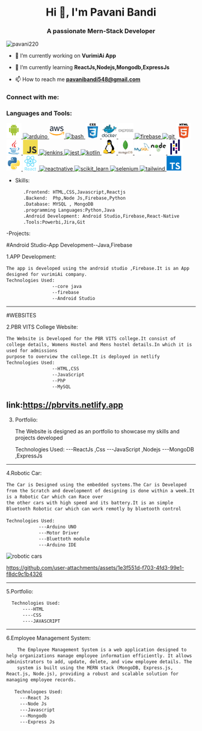 <h1 align="center">Hi 👋, I'm Pavani Bandi</h1>
<h3 align="center">A passionate Mern-Stack Developer</h3>

<p align="left"> <img src="https://komarev.com/ghpvc/?username=pavani220&label=Profile%20views&color=0e75b6&style=flat" alt="pavani220" /> </p>

- 🔭 I’m currently working on **VurimiAi App**

- 🌱 I’m currently learning **ReactJs,Nodejs,Mongodb,ExpressJs**

- 📫 How to reach me **pavanibandi548@gmail.com**

<h3 align="left">Connect with me:</h3>
<p align="left">
</p>

<h3 align="left">Languages and Tools:</h3>
<p align="left"> <a href="https://developer.android.com" target="_blank" rel="noreferrer"> <img src="https://raw.githubusercontent.com/devicons/devicon/master/icons/android/android-original-wordmark.svg" alt="android" width="40" height="40"/> </a> <a href="https://www.arduino.cc/" target="_blank" rel="noreferrer"> <img src="https://cdn.worldvectorlogo.com/logos/arduino-1.svg" alt="arduino" width="40" height="40"/> </a> <a href="https://aws.amazon.com" target="_blank" rel="noreferrer"> <img src="https://raw.githubusercontent.com/devicons/devicon/master/icons/amazonwebservices/amazonwebservices-original-wordmark.svg" alt="aws" width="40" height="40"/> </a> <a href="https://www.gnu.org/software/bash/" target="_blank" rel="noreferrer"> <img src="https://www.vectorlogo.zone/logos/gnu_bash/gnu_bash-icon.svg" alt="bash" width="40" height="40"/> </a> <a href="https://www.w3schools.com/css/" target="_blank" rel="noreferrer"> <img src="https://raw.githubusercontent.com/devicons/devicon/master/icons/css3/css3-original-wordmark.svg" alt="css3" width="40" height="40"/> </a> <a href="https://www.docker.com/" target="_blank" rel="noreferrer"> <img src="https://raw.githubusercontent.com/devicons/devicon/master/icons/docker/docker-original-wordmark.svg" alt="docker" width="40" height="40"/> </a> <a href="https://expressjs.com" target="_blank" rel="noreferrer"> <img src="https://raw.githubusercontent.com/devicons/devicon/master/icons/express/express-original-wordmark.svg" alt="express" width="40" height="40"/> </a> <a href="https://firebase.google.com/" target="_blank" rel="noreferrer"> <img src="https://www.vectorlogo.zone/logos/firebase/firebase-icon.svg" alt="firebase" width="40" height="40"/> </a> <a href="https://git-scm.com/" target="_blank" rel="noreferrer"> <img src="https://www.vectorlogo.zone/logos/git-scm/git-scm-icon.svg" alt="git" width="40" height="40"/> </a> <a href="https://www.w3.org/html/" target="_blank" rel="noreferrer"> <img src="https://raw.githubusercontent.com/devicons/devicon/master/icons/html5/html5-original-wordmark.svg" alt="html5" width="40" height="40"/> </a> <a href="https://www.java.com" target="_blank" rel="noreferrer"> <img src="https://raw.githubusercontent.com/devicons/devicon/master/icons/java/java-original.svg" alt="java" width="40" height="40"/> </a> <a href="https://developer.mozilla.org/en-US/docs/Web/JavaScript" target="_blank" rel="noreferrer"> <img src="https://raw.githubusercontent.com/devicons/devicon/master/icons/javascript/javascript-original.svg" alt="javascript" width="40" height="40"/> </a> <a href="https://www.jenkins.io" target="_blank" rel="noreferrer"> <img src="https://www.vectorlogo.zone/logos/jenkins/jenkins-icon.svg" alt="jenkins" width="40" height="40"/> </a> <a href="https://jestjs.io" target="_blank" rel="noreferrer"> <img src="https://www.vectorlogo.zone/logos/jestjsio/jestjsio-icon.svg" alt="jest" width="40" height="40"/> </a> <a href="https://kotlinlang.org" target="_blank" rel="noreferrer"> <img src="https://www.vectorlogo.zone/logos/kotlinlang/kotlinlang-icon.svg" alt="kotlin" width="40" height="40"/> </a> <a href="https://www.linux.org/" target="_blank" rel="noreferrer"> <img src="https://raw.githubusercontent.com/devicons/devicon/master/icons/linux/linux-original.svg" alt="linux" width="40" height="40"/> </a> <a href="https://www.mongodb.com/" target="_blank" rel="noreferrer"> <img src="https://raw.githubusercontent.com/devicons/devicon/master/icons/mongodb/mongodb-original-wordmark.svg" alt="mongodb" width="40" height="40"/> </a> <a href="https://www.mysql.com/" target="_blank" rel="noreferrer"> <img src="https://raw.githubusercontent.com/devicons/devicon/master/icons/mysql/mysql-original-wordmark.svg" alt="mysql" width="40" height="40"/> </a> <a href="https://nodejs.org" target="_blank" rel="noreferrer"> <img src="https://raw.githubusercontent.com/devicons/devicon/master/icons/nodejs/nodejs-original-wordmark.svg" alt="nodejs" width="40" height="40"/> </a> <a href="https://pandas.pydata.org/" target="_blank" rel="noreferrer"> <img src="https://raw.githubusercontent.com/devicons/devicon/2ae2a900d2f041da66e950e4d48052658d850630/icons/pandas/pandas-original.svg" alt="pandas" width="40" height="40"/> </a> <a href="https://www.python.org" target="_blank" rel="noreferrer"> <img src="https://raw.githubusercontent.com/devicons/devicon/master/icons/python/python-original.svg" alt="python" width="40" height="40"/> </a> <a href="https://reactjs.org/" target="_blank" rel="noreferrer"> <img src="https://raw.githubusercontent.com/devicons/devicon/master/icons/react/react-original-wordmark.svg" alt="react" width="40" height="40"/> </a> <a href="https://reactnative.dev/" target="_blank" rel="noreferrer"> <img src="https://reactnative.dev/img/header_logo.svg" alt="reactnative" width="40" height="40"/> </a> <a href="https://scikit-learn.org/" target="_blank" rel="noreferrer"> <img src="https://upload.wikimedia.org/wikipedia/commons/0/05/Scikit_learn_logo_small.svg" alt="scikit_learn" width="40" height="40"/> </a> <a href="https://www.selenium.dev" target="_blank" rel="noreferrer"> <img src="https://raw.githubusercontent.com/detain/svg-logos/780f25886640cef088af994181646db2f6b1a3f8/svg/selenium-logo.svg" alt="selenium" width="40" height="40"/> </a> <a href="https://tailwindcss.com/" target="_blank" rel="noreferrer"> <img src="https://www.vectorlogo.zone/logos/tailwindcss/tailwindcss-icon.svg" alt="tailwind" width="40" height="40"/> </a> <a href="https://www.typescriptlang.org/" target="_blank" rel="noreferrer"> <img src="https://raw.githubusercontent.com/devicons/devicon/master/icons/typescript/typescript-original.svg" alt="typescript" width="40" height="40"/> </a> </p>

- Skills:

         .Frontend: HTML,CSS,Javascript,Reactjs
         .Backend:  Php,Node Js,Firebase,Python
         .Database: MYSQL , MongoDB
         .programming Languages:Python,Java
         .Android Development: Android Studio,Firebase,React-Native
         .Tools:Powerbi,Jira,Git

-Projects:

#Android Studio-App Development--Java,Firebase

1.APP Development:

    The app is developed using the android studio ,Firebase.It is an App designed for vurimiAi company.
    Technologies Used:
                     --core java
                     --firebase
                     --Android Studio


-----------------
#WEBSITES

2.PBR VITS College Website:

    The Website is Developed for the PBR VITS college.It consist of college details, Womens Hostel and Mens hostel details.In which it is used for admissions
    purpose to overview the college.It is deployed in netlify 
    Technologies Used:
                     --HTML,CSS
                     --JavaScript
                     --PhP
                     --MySQL
link:https://pbrvits.netlify.app
------
3. Portfolio:

     The Website is designed as an portfolio to showcase my skills and projects developed

   Technologies Used:
                ---ReactJs ,Css
                ---JavaScript ,Nodejs
                ---MongoDB ,ExpressJs

--------
4.Robotic Car:

    The Car is Designed using the embedded systems.The Car is Developed from the Scratch and development of designing is done within a week.It is a Robotic Car which can Race over 
    the other cars with high speed and its battery.It is an simple Bluetooth Robotic car which can work remotly by bluetooth control

    Technologies Used:
                ---Arduino UNO
                ---Motor Driver
                ---Bluettoth module
                ---Arduino IDE

  
![robotic cars](https://github.com/user-attachments/assets/66af7fc9-5387-4ea2-977f-a54c6849f3e4)




https://github.com/user-attachments/assets/1e3f551d-f703-4fd3-99e1-f8dc9c1b4326


--------------
5.Portfolio: 

      Technologies Used:
          ----HTML
          ----CSS
          ----JAVASCRIPT
---------------
6.Employee Management System:
        
        The Employee Management System is a web application designed to help organizations manage employee information efficiently. It allows administrators to add, update, delete, and view employee details. The 
        system is built using the MERN stack (MongoDB, Express.js, React.js, Node.js), providing a robust and scalable solution for managing employee records.

       Technologoes Used:
         ---React Js
         ---Node Js
         ---Javascript
         ---Mongodb
         ---Express Js
